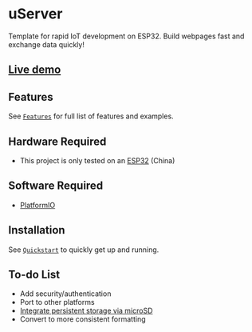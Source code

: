 # uServer

Template for rapid IoT development on ESP32. Build webpages fast and exchange data quickly!

## <a href="https://jimothyjohn.github.io/uServer/">Live demo</a>

## Features

See [`Features`](FEATURES.md) for full list of features and examples.

## Hardware Required

* This project is only tested on an <a href="https://www.mouser.com/ProductDetail/Espressif-Systems/ESP32-DevKitC-32UE/?qs=GedFDFLaBXFguOYDKoZ3jA%3D%3D">ESP32</a> (China)

## Software Required

* <a href="https://github.com/platformio/platformio-core">PlatformIO</a>

## Installation

See [`Quickstart`](QUICKSTART.md) to quickly get up and running.

## To-do List

* Add security/authentication
* Port to other platforms
* <a href="https://randomnerdtutorials.com/esp32-microsd-card-arduino">Integrate persistent storage via microSD</a>
* Convert to more consistent formatting
